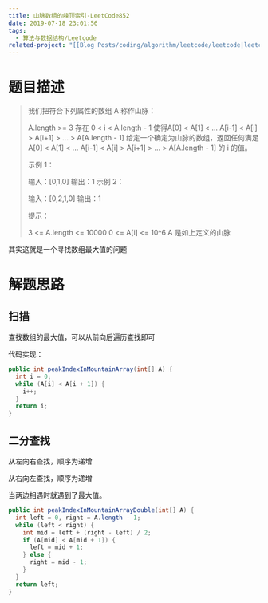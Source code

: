 ```yaml
---
title: 山脉数组的峰顶索引-LeetCode852
date: 2019-07-18 23:01:56
tags:
  - 算法与数据结构/Leetcode
related-project: "[[Blog Posts/coding/algorithm/leetcode/leetcode|leetcode]]"
---
```


# 题目描述

> 我们把符合下列属性的数组 A 称作山脉：
>
> A.length >= 3
> 存在 0 < i < A.length - 1 使得A\[0] < A\[1] < ... A\[i-1] < A\[i] > A\[i+1] > ... > A\[A.length - 1]
> 给定一个确定为山脉的数组，返回任何满足 A\[0] < A\[1] < ... A\[i-1] < A\[i] > A\[i+1] > ... > A\[A.length - 1] 的 i 的值。 
>
> 示例 1：
>
> 输入：\[0,1,0]
> 输出：1
> 示例 2：
>
> 输入：\[0,2,1,0]
> 输出：1
>
>
> 提示：
>
> 3 <= A.length <= 10000
> 0 <= A\[i] <= 10^6
> A 是如上定义的山脉

其实这就是一个寻找数组最大值的问题

<!--more-->

# 解题思路

## 扫描

查找数组的最大值，可以从前向后遍历查找即可

代码实现：

```java
public int peakIndexInMountainArray(int[] A) {
  int i = 0;
  while (A[i] < A[i + 1]) {
    i++;
  }
  return i;
}
```



## 二分查找

从左向右查找，顺序为递增

从右向左查找，顺序为递增

当两边相遇时就遇到了最大值。

```java
public int peakIndexInMountainArrayDouble(int[] A) {
  int left = 0, right = A.length - 1;
  while (left < right) {
    int mid = left + (right - left) / 2;
    if (A[mid] < A[mid + 1]) {
      left = mid + 1;
    } else {
      right = mid - 1;
    }
  }
  return left;
}
```

